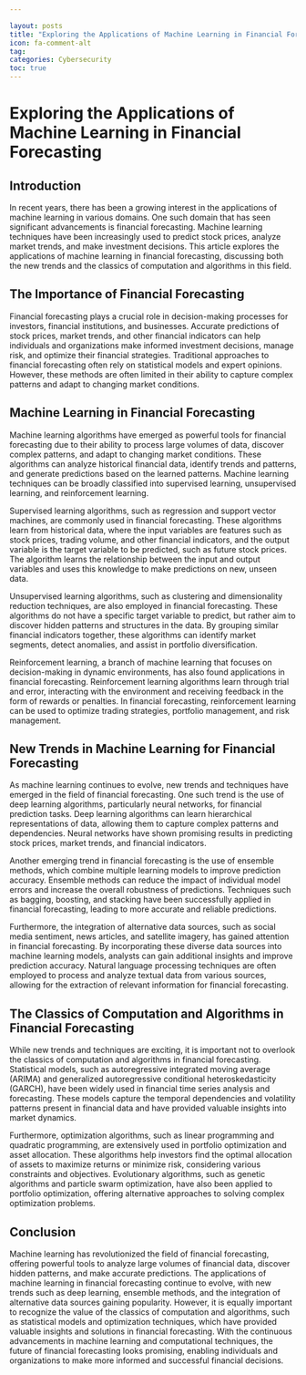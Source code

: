 ```yaml
---

layout: posts
title: "Exploring the Applications of Machine Learning in Financial Forecasting"
icon: fa-comment-alt
tag:      
categories: Cybersecurity
toc: true
---
```




# Exploring the Applications of Machine Learning in Financial Forecasting

## Introduction

In recent years, there has been a growing interest in the applications of machine learning in various domains. One such domain that has seen significant advancements is financial forecasting. Machine learning techniques have been increasingly used to predict stock prices, analyze market trends, and make investment decisions. This article explores the applications of machine learning in financial forecasting, discussing both the new trends and the classics of computation and algorithms in this field.

## The Importance of Financial Forecasting

Financial forecasting plays a crucial role in decision-making processes for investors, financial institutions, and businesses. Accurate predictions of stock prices, market trends, and other financial indicators can help individuals and organizations make informed investment decisions, manage risk, and optimize their financial strategies. Traditional approaches to financial forecasting often rely on statistical models and expert opinions. However, these methods are often limited in their ability to capture complex patterns and adapt to changing market conditions.

## Machine Learning in Financial Forecasting

Machine learning algorithms have emerged as powerful tools for financial forecasting due to their ability to process large volumes of data, discover complex patterns, and adapt to changing market conditions. These algorithms can analyze historical financial data, identify trends and patterns, and generate predictions based on the learned patterns. Machine learning techniques can be broadly classified into supervised learning, unsupervised learning, and reinforcement learning.

Supervised learning algorithms, such as regression and support vector machines, are commonly used in financial forecasting. These algorithms learn from historical data, where the input variables are features such as stock prices, trading volume, and other financial indicators, and the output variable is the target variable to be predicted, such as future stock prices. The algorithm learns the relationship between the input and output variables and uses this knowledge to make predictions on new, unseen data.

Unsupervised learning algorithms, such as clustering and dimensionality reduction techniques, are also employed in financial forecasting. These algorithms do not have a specific target variable to predict, but rather aim to discover hidden patterns and structures in the data. By grouping similar financial indicators together, these algorithms can identify market segments, detect anomalies, and assist in portfolio diversification.

Reinforcement learning, a branch of machine learning that focuses on decision-making in dynamic environments, has also found applications in financial forecasting. Reinforcement learning algorithms learn through trial and error, interacting with the environment and receiving feedback in the form of rewards or penalties. In financial forecasting, reinforcement learning can be used to optimize trading strategies, portfolio management, and risk management.

## New Trends in Machine Learning for Financial Forecasting

As machine learning continues to evolve, new trends and techniques have emerged in the field of financial forecasting. One such trend is the use of deep learning algorithms, particularly neural networks, for financial prediction tasks. Deep learning algorithms can learn hierarchical representations of data, allowing them to capture complex patterns and dependencies. Neural networks have shown promising results in predicting stock prices, market trends, and financial indicators.

Another emerging trend in financial forecasting is the use of ensemble methods, which combine multiple learning models to improve prediction accuracy. Ensemble methods can reduce the impact of individual model errors and increase the overall robustness of predictions. Techniques such as bagging, boosting, and stacking have been successfully applied in financial forecasting, leading to more accurate and reliable predictions.

Furthermore, the integration of alternative data sources, such as social media sentiment, news articles, and satellite imagery, has gained attention in financial forecasting. By incorporating these diverse data sources into machine learning models, analysts can gain additional insights and improve prediction accuracy. Natural language processing techniques are often employed to process and analyze textual data from various sources, allowing for the extraction of relevant information for financial forecasting.

## The Classics of Computation and Algorithms in Financial Forecasting

While new trends and techniques are exciting, it is important not to overlook the classics of computation and algorithms in financial forecasting. Statistical models, such as autoregressive integrated moving average (ARIMA) and generalized autoregressive conditional heteroskedasticity (GARCH), have been widely used in financial time series analysis and forecasting. These models capture the temporal dependencies and volatility patterns present in financial data and have provided valuable insights into market dynamics.

Furthermore, optimization algorithms, such as linear programming and quadratic programming, are extensively used in portfolio optimization and asset allocation. These algorithms help investors find the optimal allocation of assets to maximize returns or minimize risk, considering various constraints and objectives. Evolutionary algorithms, such as genetic algorithms and particle swarm optimization, have also been applied to portfolio optimization, offering alternative approaches to solving complex optimization problems.

## Conclusion

Machine learning has revolutionized the field of financial forecasting, offering powerful tools to analyze large volumes of financial data, discover hidden patterns, and make accurate predictions. The applications of machine learning in financial forecasting continue to evolve, with new trends such as deep learning, ensemble methods, and the integration of alternative data sources gaining popularity. However, it is equally important to recognize the value of the classics of computation and algorithms, such as statistical models and optimization techniques, which have provided valuable insights and solutions in financial forecasting. With the continuous advancements in machine learning and computational techniques, the future of financial forecasting looks promising, enabling individuals and organizations to make more informed and successful financial decisions.